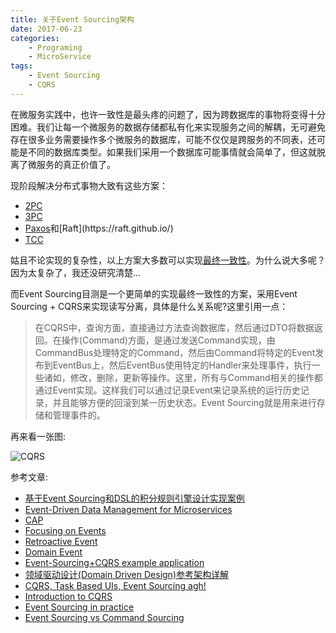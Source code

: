 ```yaml
---
title: 关于Event Sourcing架构
date: 2017-06-23
categories:  
    - Programing
    - MicroService
tags:
	- Event Sourcing
	- CQRS
---
```


在微服务实践中，也许一致性是最头疼的问题了，因为跨数据库的事物将变得十分困难。我们让每一个微服务的数据存储都私有化来实现服务之间的解耦，无可避免存在很多业务需要操作多个微服务的数据库，可能不仅仅是跨服务的不同表，还可能是不同的数据库类型。如果我们采用一个数据库可能事情就会简单了，但这就脱离了微服务的真正价值了。
<!--more-->

现阶段解决分布式事物大致有这些方案：

* [2PC](https://en.wikipedia.org/wiki/Two-phase_commit_protocol)
* [3PC](https://en.wikipedia.org/wiki/Three-phase_commit_protocol)
* [Paxos](https://en.wikipedia.org/wiki/Paxos_(computer_science))和[Raft](https://raft.github.io/)
* [TCC](http://cdn.ttgtmedia.com/searchWebServices/downloads/Business_Activities.pdf)

姑且不论实现的复杂性，以上方案大多数可以实现[最终一致性](https://en.wikipedia.org/wiki/Eventual_consistency)。为什么说大多呢？因为太复杂了，我还没研究清楚...

而Event Sourcing目测是一个更简单的实现最终一致性的方案，采用Event Sourcing + CQRS来实现读写分离，具体是什么关系呢?这里引用一点：
>在CQRS中，查询方面，直接通过方法查询数据库，然后通过DTO将数据返回。在操作(Command)方面，是通过发送Command实现，由CommandBus处理特定的Command，然后由Command将特定的Event发布到EventBus上，然后EventBus使用特定的Handler来处理事件，执行一些诸如，修改，删除，更新等操作。这里，所有与Command相关的操作都通过Event实现。这样我们可以通过记录Event来记录系统的运行历史记录，并且能够方便的回滚到某一历史状态。Event Sourcing就是用来进行存储和管理事件的。

再来看一张图:

![CQRS](https://www.codeproject.com/KB/architecture/555855/CQRS.jpg)

参考文章:

* [基于Event Sourcing和DSL的积分规则引擎设计实现案例 ](https://mp.weixin.qq.com/s?__biz=MzA5Nzc4OTA1Mw==&mid=2659597948&idx=1&sn=754df1597fd042537be8c25d073d3c98&scene=0#rd)
* [Event-Driven Data Management for Microservices](https://www.nginx.com/blog/event-driven-data-management-microservices/)
* [CAP](https://en.wikipedia.org/wiki/CAP_theorem)
* [Focusing on Events](https://martinfowler.com/eaaDev/EventNarrative.html)
* [Retroactive Event](https://www.martinfowler.com/eaaDev/RetroactiveEvent.html)
* [Domain Event](https://www.martinfowler.com/eaaDev/DomainEvent.html)
* [Event-Sourcing+CQRS example application](https://github.com/cer/event-sourcing-examples)
* [领域驱动设计(Domain Driven Design)参考架构详解](http://kb.cnblogs.com/page/161050/)
* [CQRS, Task Based UIs, Event Sourcing agh!](http://codebetter.com/gregyoung/2010/02/16/cqrs-task-based-uis-event-sourcing-agh/)
* [Introduction to CQRS](www.codeproject.com/Articles/555855/Introduction-to-CQRS)
* [Event Sourcing in practice](https://ookami86.github.io/event-sourcing-in-practice/)
* [Event Sourcing vs Command Sourcing](http://thinkbeforecoding.com/post/2013/07/28/Event-Sourcing-vs-Command-Sourcing)
